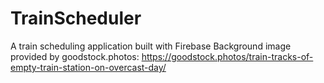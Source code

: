 # TrainScheduler
A train scheduling application built with Firebase
Background image provided by goodstock.photos:
https://goodstock.photos/train-tracks-of-empty-train-station-on-overcast-day/
